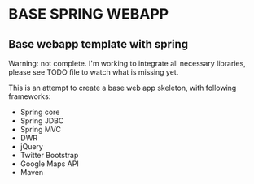 BASE SPRING WEBAPP
==================
Base webapp template with spring
--------------------------------

Warning: not complete.
I'm working to integrate all necessary libraries, please see TODO file to watch what is missing yet.

This is an attempt to create a base web app skeleton, with following frameworks:
* Spring core
* Spring JDBC
* Spring MVC
* DWR
* jQuery
* Twitter Bootstrap
* Google Maps API
* Maven


